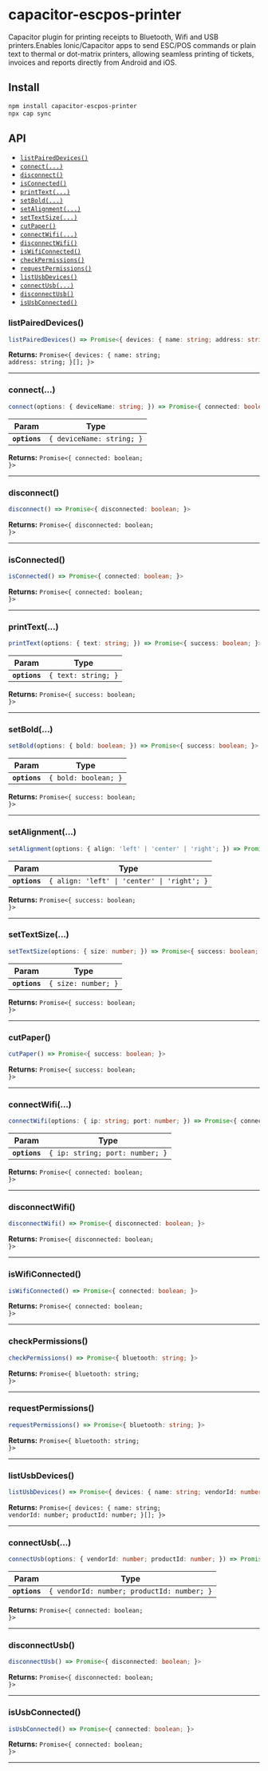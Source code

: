 # capacitor-escpos-printer

Capacitor plugin for printing receipts to Bluetooth, Wifi and USB printers.Enables Ionic/Capacitor apps to send ESC/POS commands or plain text to thermal or dot-matrix printers, allowing seamless printing of tickets, invoices and reports directly from Android and iOS.

## Install

```bash
npm install capacitor-escpos-printer
npx cap sync
```

## API

<docgen-index>

* [`listPairedDevices()`](#listpaireddevices)
* [`connect(...)`](#connect)
* [`disconnect()`](#disconnect)
* [`isConnected()`](#isconnected)
* [`printText(...)`](#printtext)
* [`setBold(...)`](#setbold)
* [`setAlignment(...)`](#setalignment)
* [`setTextSize(...)`](#settextsize)
* [`cutPaper()`](#cutpaper)
* [`connectWifi(...)`](#connectwifi)
* [`disconnectWifi()`](#disconnectwifi)
* [`isWifiConnected()`](#iswificonnected)
* [`checkPermissions()`](#checkpermissions)
* [`requestPermissions()`](#requestpermissions)
* [`listUsbDevices()`](#listusbdevices)
* [`connectUsb(...)`](#connectusb)
* [`disconnectUsb()`](#disconnectusb)
* [`isUsbConnected()`](#isusbconnected)

</docgen-index>

<docgen-api>
<!--Update the source file JSDoc comments and rerun docgen to update the docs below-->

### listPairedDevices()

```typescript
listPairedDevices() => Promise<{ devices: { name: string; address: string; }[]; }>
```

**Returns:** <code>Promise&lt;{ devices: { name: string; address: string; }[]; }&gt;</code>

--------------------


### connect(...)

```typescript
connect(options: { deviceName: string; }) => Promise<{ connected: boolean; }>
```

| Param         | Type                                 |
| ------------- | ------------------------------------ |
| **`options`** | <code>{ deviceName: string; }</code> |

**Returns:** <code>Promise&lt;{ connected: boolean; }&gt;</code>

--------------------


### disconnect()

```typescript
disconnect() => Promise<{ disconnected: boolean; }>
```

**Returns:** <code>Promise&lt;{ disconnected: boolean; }&gt;</code>

--------------------


### isConnected()

```typescript
isConnected() => Promise<{ connected: boolean; }>
```

**Returns:** <code>Promise&lt;{ connected: boolean; }&gt;</code>

--------------------


### printText(...)

```typescript
printText(options: { text: string; }) => Promise<{ success: boolean; }>
```

| Param         | Type                           |
| ------------- | ------------------------------ |
| **`options`** | <code>{ text: string; }</code> |

**Returns:** <code>Promise&lt;{ success: boolean; }&gt;</code>

--------------------


### setBold(...)

```typescript
setBold(options: { bold: boolean; }) => Promise<{ success: boolean; }>
```

| Param         | Type                            |
| ------------- | ------------------------------- |
| **`options`** | <code>{ bold: boolean; }</code> |

**Returns:** <code>Promise&lt;{ success: boolean; }&gt;</code>

--------------------


### setAlignment(...)

```typescript
setAlignment(options: { align: 'left' | 'center' | 'right'; }) => Promise<{ success: boolean; }>
```

| Param         | Type                                                   |
| ------------- | ------------------------------------------------------ |
| **`options`** | <code>{ align: 'left' \| 'center' \| 'right'; }</code> |

**Returns:** <code>Promise&lt;{ success: boolean; }&gt;</code>

--------------------


### setTextSize(...)

```typescript
setTextSize(options: { size: number; }) => Promise<{ success: boolean; }>
```

| Param         | Type                           |
| ------------- | ------------------------------ |
| **`options`** | <code>{ size: number; }</code> |

**Returns:** <code>Promise&lt;{ success: boolean; }&gt;</code>

--------------------


### cutPaper()

```typescript
cutPaper() => Promise<{ success: boolean; }>
```

**Returns:** <code>Promise&lt;{ success: boolean; }&gt;</code>

--------------------


### connectWifi(...)

```typescript
connectWifi(options: { ip: string; port: number; }) => Promise<{ connected: boolean; }>
```

| Param         | Type                                       |
| ------------- | ------------------------------------------ |
| **`options`** | <code>{ ip: string; port: number; }</code> |

**Returns:** <code>Promise&lt;{ connected: boolean; }&gt;</code>

--------------------


### disconnectWifi()

```typescript
disconnectWifi() => Promise<{ disconnected: boolean; }>
```

**Returns:** <code>Promise&lt;{ disconnected: boolean; }&gt;</code>

--------------------


### isWifiConnected()

```typescript
isWifiConnected() => Promise<{ connected: boolean; }>
```

**Returns:** <code>Promise&lt;{ connected: boolean; }&gt;</code>

--------------------


### checkPermissions()

```typescript
checkPermissions() => Promise<{ bluetooth: string; }>
```

**Returns:** <code>Promise&lt;{ bluetooth: string; }&gt;</code>

--------------------


### requestPermissions()

```typescript
requestPermissions() => Promise<{ bluetooth: string; }>
```

**Returns:** <code>Promise&lt;{ bluetooth: string; }&gt;</code>

--------------------


### listUsbDevices()

```typescript
listUsbDevices() => Promise<{ devices: { name: string; vendorId: number; productId: number; }[]; }>
```

**Returns:** <code>Promise&lt;{ devices: { name: string; vendorId: number; productId: number; }[]; }&gt;</code>

--------------------


### connectUsb(...)

```typescript
connectUsb(options: { vendorId: number; productId: number; }) => Promise<{ connected: boolean; }>
```

| Param         | Type                                                  |
| ------------- | ----------------------------------------------------- |
| **`options`** | <code>{ vendorId: number; productId: number; }</code> |

**Returns:** <code>Promise&lt;{ connected: boolean; }&gt;</code>

--------------------


### disconnectUsb()

```typescript
disconnectUsb() => Promise<{ disconnected: boolean; }>
```

**Returns:** <code>Promise&lt;{ disconnected: boolean; }&gt;</code>

--------------------


### isUsbConnected()

```typescript
isUsbConnected() => Promise<{ connected: boolean; }>
```

**Returns:** <code>Promise&lt;{ connected: boolean; }&gt;</code>

--------------------

</docgen-api>
